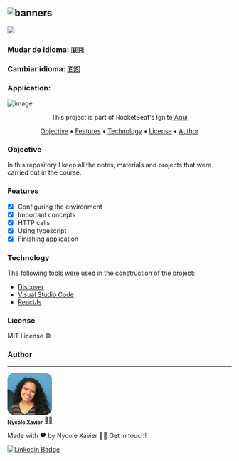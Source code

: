 ![banners](https://user-images.githubusercontent.com/94902491/143678943-bdb98682-8b25-41c8-a1de-7738c38ba9af.png)
----
<img src="https://img.shields.io/static/v1?label=Status&message=complete&color=00800&style=for-the-badge&logo=ghost"/>

### Mudar de idioma: <a href="https://github.com/nycolexavierr/01-github-explorer/blob/main/README.md" target="_blank">🇧🇷</a> 

### Cambiar idioma: <a href="https://github.com/nycolexavierr/01-github-explorer/blob/main/READMEsp.md" target="_blank">🇪🇸</a> 

### Application: 
![image](https://user-images.githubusercontent.com/94902491/143624784-7dfa345b-6b53-4856-9ee2-4bd82b8d265f.png)

<p align="center">This project is part of RocketSeat's Ignite<a href="https://www.rocketseat.com.br/ignite" target='_blank'> Aqui </a> </p>

<p align="center">
 <a href="#Objective">Objective</a> •
 <a href="#Features">Features</a> • 
 <a href="#Technology">Technology</a> •
 <a href="#License">License</a> • 
 <a href="#Author">Author</a>
</p>

### Objective
In this repository I keep all the notes, materials and projects that were carried out in the course. 

### Features

- [x] Configuring the environment
- [x] Important concepts
- [x] HTTP calls
- [x] Using typescript
- [x] Finishing application

### Technology
The following tools were used in the construction of the project: 

- [Discover](https://app.rocketseat.com.br/discover)
- [Visual Studio Code](https://code.visualstudio.com/download)
- [ReactJs](https://reactjs.org/docs/getting-started.html)

### License

MIT License ©

### Author
---

<a href="https://nycole-xavierr.medium.com/">
<img style="border-radius: 15%;" src="assets/eu-em-azul.jpeg" width="100px;" alt=""/>
<br />
<sub><b>Nycole Xavier</b></sub></a> <a href="https://nycole-xavierr.medium.com/" title="Medium">👩‍💻</a>

Made with ❤️ by Nycole Xavier 👋🏽 Get in touch!

[![Linkedin Badge](https://img.shields.io/badge/-NycoleXavier-blue?style=flat-square&logo=Linkedin&logoColor=white&link=https://https://www.linkedin.com/in/nycole-xavier-641271202/)](https://www.linkedin.com/in/nycole-xavier-641271202/)
